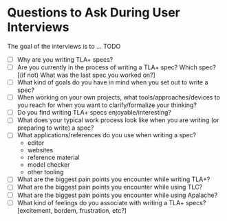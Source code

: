 # Questions to Ask During User Interviews

The goal of the interviews is to ... TODO

- [ ] Why are you writing TLA+ specs?
- [ ] Are you currently in the process of writing a TLA+ spec? Which spec? [(if
      not) What was the last spec you worked on?]
- [ ] What kind of goals do you have in mind when you set out to write a spec?
- [ ] When working on your own projects, what tools/approaches/devices to you
      reach for when you want to clarify/formalize your thinking?
- [ ] Do you find writing TLA+ specs enjoyable/interesting?
- [ ] What does your typical work process look like when you are writing (or
      preparing to write) a spec?
- [ ] What applications/references do you use when writing a spec?
  - editor
  - websites
  - reference material
  - model checker
  - other tooling
- [ ] What are the biggest pain points you encounter while writing TLA+?
- [ ] What are the biggest pain points you encounter while using TLC?
- [ ] What are the biggest pain points you encounter while using Apalache?
- [ ] What kind of feelings do you associate with writing a TLA+ specs?
      [excitement, bordem, frustration, etc?]
